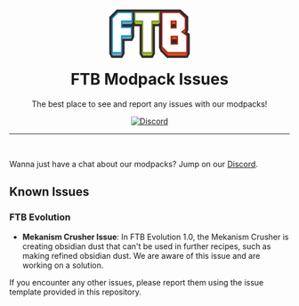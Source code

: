 <p align="center"><a href="https://feed-the-beast.com/modpack" ><img src="/.github/meta/assets/logo.svg" width="150" /></a></p>

<h1 align="center" style="margin-top: 1rem;">FTB Modpack Issues</h1>

<p  align="center">The best place to see and report any issues with our modpacks!</p>

<div  align="center">
<a href="https://ftb.team/discord"><img alt="Discord" src="https://img.shields.io/discord/372448486723158016"></a>
</div>

<hr><br>

Wanna just have a chat about our modpacks? Jump on our [Discord](https://ftb.team/discord).

## Known Issues

### FTB Evolution

- **Mekanism Crusher Issue**: In FTB Evolution 1.0, the Mekanism Crusher is creating obsidian dust that can't be used in further recipes, such as making refined obsidian dust. We are aware of this issue and are working on a solution.

If you encounter any other issues, please report them using the issue template provided in this repository.
